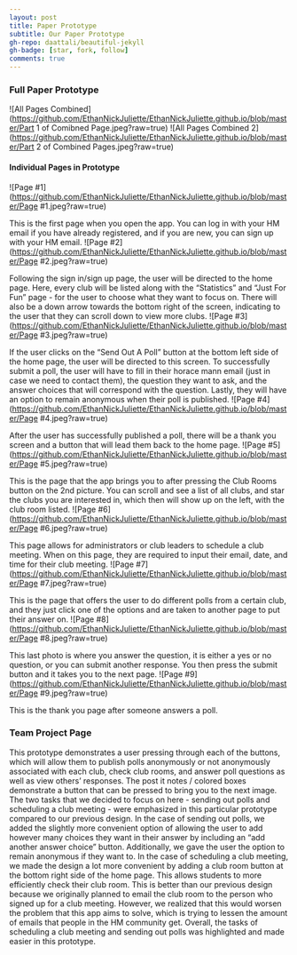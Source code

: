 ```yaml
---
layout: post
title: Paper Prototype
subtitle: Our Paper Prototype
gh-repo: daattali/beautiful-jekyll
gh-badge: [star, fork, follow]
comments: true
---
```

### Full Paper Prototype
![All Pages Combined](https://github.com/EthanNickJuliette/EthanNickJuliette.github.io/blob/master/Part 1 of Comibned Page.jpeg?raw=true)
![All Pages Combined 2](https://github.com/EthanNickJuliette/EthanNickJuliette.github.io/blob/master/Part 2 of Combined Pages.jpeg?raw=true)
#### Individual Pages in Prototype
![Page #1](https://github.com/EthanNickJuliette/EthanNickJuliette.github.io/blob/master/Page #1.jpeg?raw=true)

This is the first page when you open the app. You can log in with your HM email if you have already registered, 
and if you are new, you can sign up with your HM email.
![Page #2](https://github.com/EthanNickJuliette/EthanNickJuliette.github.io/blob/master/Page #2.jpeg?raw=true)

Following the sign in/sign up page, the user will be directed to the home page. Here, every club will be listed
along with the “Statistics” and “Just For Fun” page - for the user to choose what they want to focus on. 
There will also be a down arrow towards the bottom right of the screen, indicating to the user that they can 
scroll down to view more clubs.
![Page #3](https://github.com/EthanNickJuliette/EthanNickJuliette.github.io/blob/master/Page #3.jpeg?raw=true)

If the user clicks on the “Send Out A Poll” button at the bottom left side of the home page, the user will be directed
to this screen. To successfully submit a poll, the user will have to fill in their horace mann email (just in case we
need to contact them), the question they want to ask, and the answer choices that will correspond with the question. 
Lastly, they will have an option to remain anonymous when their poll is published.
![Page #4](https://github.com/EthanNickJuliette/EthanNickJuliette.github.io/blob/master/Page #4.jpeg?raw=true)

After the user has successfully published a poll, there will be a thank you screen and a button that will lead them 
back to the home page.
![Page #5](https://github.com/EthanNickJuliette/EthanNickJuliette.github.io/blob/master/Page #5.jpeg?raw=true)

This is the page that the app brings you to after pressing the Club Rooms button on the 2nd picture. You can scroll 
and see a list of all clubs, and star the clubs you are interested in, which then will show up on the left, with the 
club room listed. 
![Page #6](https://github.com/EthanNickJuliette/EthanNickJuliette.github.io/blob/master/Page #6.jpeg?raw=true)

This page allows for administrators or club leaders to schedule a club meeting. When on this page, they are required 
to input their email, date, and time for their club meeting.
![Page #7](https://github.com/EthanNickJuliette/EthanNickJuliette.github.io/blob/master/Page #7.jpeg?raw=true)

This is the page that offers the user to do different polls from a certain club, and they just click one of the options
and are taken to another page to put their answer on.
![Page #8](https://github.com/EthanNickJuliette/EthanNickJuliette.github.io/blob/master/Page #8.jpeg?raw=true)

This last photo is where you answer the question, it is either a yes or no question, or you can submit another response.
You then press the submit button and it takes you to the next page.
![Page #9](https://github.com/EthanNickJuliette/EthanNickJuliette.github.io/blob/master/Page #9.jpeg?raw=true)

This is the thank you page after someone answers a poll. 

### Team Project Page
This prototype demonstrates a user pressing through each of the buttons, which will allow them to publish polls 
anonymously or not anonymously associated with each club, check club rooms, and answer poll questions as well as view others’ 
responses. The post it notes / colored boxes demonstrate a button that can be pressed to bring you to the next image. 
The two tasks that we decided to focus on here - sending out polls and scheduling a club meeting - were emphasized in 
this particular prototype compared to our previous design. In the case of sending out polls, we added the slightly more
convenient option of allowing the user to add however many choices they want in their answer by including an “add
another answer choice” button. Additionally, we gave the user the option to remain anonymous if they want to. In the 
case of scheduling a club meeting, we made the design a lot more convenient by adding a club room button at the bottom 
right side of the home page. This allows students to more efficiently check their club room. This is better than our 
previous design because we originally planned to email the club room to the person who signed up for a club meeting. 
However, we realized that this would worsen the problem that this app aims to solve, which is trying to lessen the 
amount of emails that people in the HM community get. Overall, the tasks of scheduling a club meeting and sending out 
polls was highlighted and made easier in this prototype. 

